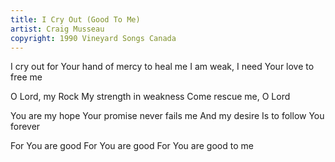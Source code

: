 ```yaml
---
title: I Cry Out (Good To Me)
artist: Craig Musseau
copyright: 1990 Vineyard Songs Canada
---
```


I cry out for Your hand of mercy to heal me
I am weak, I need Your love to free me

O Lord, my Rock
My strength in weakness
Come rescue me, O Lord

You are my hope
Your promise never fails me
And my desire
Is to follow You forever

For You are good
For You are good
For You are good to me

